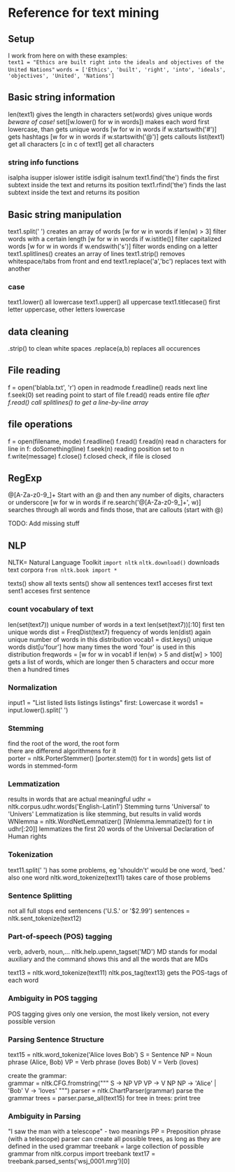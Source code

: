 # Reference for text mining

## Setup

I work from here on with these examples:  
`text1 = "Ethics are built right into the ideals and objectives of the United Nations"`
`words = ['Ethics', 'built', 'right', 'into', 'ideals', 'objectives', 'United', 'Nations']`

## Basic string information

len(text1) gives the length in characters
set(words) gives unique words
*beware of case!*
set([w.lower() for w in words]) makes each word first lowercase, than gets unique words
[w for w in words if w.startswith('#')] gets hashtags
[w for w in words if w.startswith('@')] gets callouts
list(text1) get all characters
[c in c of text1] get all characters

### string info functions

isalpha
isupper
islower
istitle
isdigit
isalnum
text1.find('the') finds the first subtext inside the text and returns its position
text1.rfind('the') finds the last subtext inside the text and returns its position

## Basic string manipulation

text1.split(' ') creates an array of words
[w for w in words if len(w) > 3] filter words with a certain length
[w for w in words if w.istitle()] filter capitalized words
[w for w in words if w.endswith('s')] filter words ending on a letter
text1.splitlines() creates an array of lines
text1.strip() removes whitespace/tabs from front and end
text1.replace('a','bc') replaces text with another

### case

text1.lower() all lowercase
text1.upper() all uppercase
text1.titlecase() first letter uppercase, other letters lowercase

## data cleaning

.strip() to clean white spaces
.replace(a,b) replaces all occurences

## File reading

f = open('blabla.txt', 'r') open in readmode
f.readline() reads next line
f.seek(0) set reading point to start of file
f.read() reads entire file
*after f.read() call splitlines() to get a line-by-line array*

## file operations

f = open(filename, mode)
f.readline()
f.read()
f.read(n) read n characters
for line in f: doSomething(line)
f.seek(n) reading position set to n
f.write(message)
f.close()
f.closed check, if file is closed

## RegExp

@[A-Za-z0-9_]+ Start with an @ and then any number of digits, characters or underscore
[w for w in words if re.search('@[A-Za-z0-9_]+', w)] searches through all words and finds those, that are callouts (start with @)

TODO: Add missing stuff

## NLP

NLTK= Natural Language Toolkit
`import nltk`
`nltk.download()` downloads text corpora
`from nltk.book import *`

texts() show all texts
sents() show all sentences
text1 acceses first text
sent1 acceses first sentence

### count vocabulary of text

len(set(text7)) unique number of words in a text
len(set(text7))[:10] first ten unique words
dist = FreqDist(text7) frequency of words
len(dist) again unique number of words in this distribution
vocab1 = dist.keys() unique words
dist[u'four'] how many times the word 'four' is used in this distribution
freqwords = [w for w in vocab1 if len(w) > 5 and dist[w] > 100] gets a list of words, which are longer then 5 characters and occur more then a hundred times

### Normalization

input1 = "List listed lists listings listings"
first: Lowercase it
words1 = input.lower().split(' ')

### Stemming

find the root of the word, the root form  
there are differend algorithmens for it  
porter = nltk.PorterStemmer()
[porter.stem(t) for t in words] gets list of words in stemmed-form

### Lemmatization

results in words that are actual meaningful
udhr = nltk.corpus.udhr.words('English-Latin1')
Stemming turns 'Universal' to 'Univers'
Lemmatization is like stemming, but results in valid words
WNlemma = nltk.WordNetLemmatizer()
[Wnlemma.lemmatize(t) for t in udhr[:20]] lemmatizes the first 20 words of the Universal Declaration of Human rights

### Tokenization

text11.split(' ') has some problems, eg 'shouldn't' would be one word, 'bed.' also one word
nltk.word_tokenize(text11) takes care of those problems

### Sentence Splitting

not all full stops end sentencens ('U.S.' or '$2.99')
sentences = nltk.sent_tokenize(text12)

### Part-of-speech (POS) tagging

verb, adverb, noun,...
nltk.help.upenn_tagset('MD') MD stands for modal auxiliary and the command shows this and all the words that are MDs

text13 = nltk.word_tokenize(text11)
nltk.pos_tag(text13) gets the POS-tags of each word

### Ambiguity in POS tagging

POS tagging gives only one version, the most likely version, not every possible version

### Parsing Sentence Structure

text15 = nltk.word_tokenize('Alice loves Bob')
S = Sentence
NP = Noun phrase (Alice, Bob)
VP = Verb phrase (loves Bob)
V = Verb (loves)

create the grammar:  
grammar = nltk.CFG.fromstring("""
S -> NP VP
VP -> V NP
NP -> 'Alice' | 'Bob'
V -> 'loves'
""")
parser = nltk.ChartParser(grammar) parse the grammar
trees = parser.parse_all(text15)
for tree in trees:
    print tree

### Ambiguity in Parsing

"I saw the man with a telescope" - two meanings
PP = Preposition phrase (with a telescope)
parser can create all possible trees, as long as they are defined in the used grammar
treebank = large collection of possible grammar
from nltk.corpus import treebank
text17 = treebank.parsed_sents('wsj_0001.mrg')[0]
